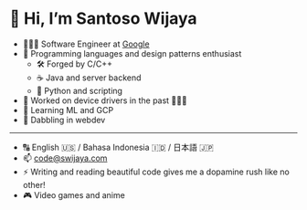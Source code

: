 # 👋 Hi, I’m Santoso Wijaya

- 🧑🏻‍💻 Software Engineer at [Google](https://github.com/google)
- 🐍 Programming languages and design patterns enthusiast
  - 🛠️ Forged by C/C++
  - ☕️ Java and server backend
  - 🐍 Python and scripting
- 💾 Worked on device drivers in the past 😵‍💫💫
- 🌱 Learning ML and GCP
- 💎 Dabbling in webdev

---

- 🔠 English 🇺🇸 / Bahasa Indonesia 🇮🇩 / 日本語 🇯🇵
- 📫 code@swijaya.com
- ⚡ Writing and reading beautiful code gives me a dopamine rush like no other!
- 🎮 Video games and anime
